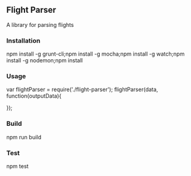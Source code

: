 ## Flight Parser

A library for parsing flights

### Installation

npm install -g grunt-cli;npm install -g mocha;npm install -g watch;npm install -g nodemon;npm install

### Usage

var flightParser = require('./flight-parser');
flightParser(data, function(outputData){

});

### Build

npm run build

### Test

npm test
